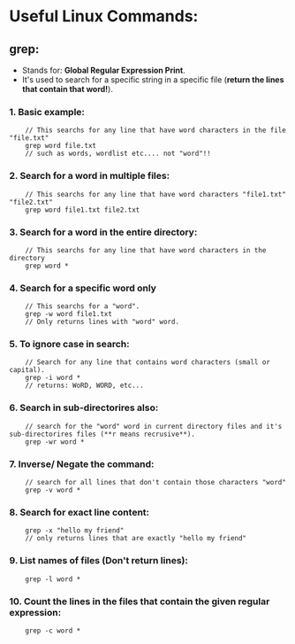 # Useful Linux Commands:

## grep:
- Stands for: **Global Regular Expression Print**.
- It's used to search for a specific string in a specific file (**return the lines that contain that word!**).

### 1. Basic example:
```shell
    // This searchs for any line that have word characters in the file "file.txt"
    grep word file.txt
    // such as words, wordlist etc.... not "word"!!
```

### 2. Search for a word in multiple files:
```shell
    // This searchs for any line that have word characters "file1.txt" "file2.txt"
    grep word file1.txt file2.txt
```

### 3. Search for a word in the entire directory:
```shell
    // This searchs for any line that have word characters in the directory
    grep word *

```

### 4. Search for a specific word only

```shell
    // This searchs for a "word".
    grep -w word file1.txt 
    // Only returns lines with "word" word.
```

### 5. To ignore case in search:

```shell
    // Search for any line that contains word characters (small or capital).
    grep -i word *
    // returns: WoRD, WORD, etc...
```

### 6. Search in sub-directorires also:

```shell
    // search for the "word" word in current directory files and it's sub-directorires files (**r means recrusive**).
    grep -wr word *
```

### 7. Inverse/ Negate the command:
```shell
    // search for all lines that don't contain those characters "word"
    grep -v word *
```

### 8. Search for exact line content:
```shell
    grep -x "hello my friend"
    // only returns lines that are exactly "hello my friend"
```

### 9. List names of files (Don't return lines):
```shell
    grep -l word *
```

### 10. Count the lines in the files  that contain the given regular expression:
```shell
    grep -c word *
```
